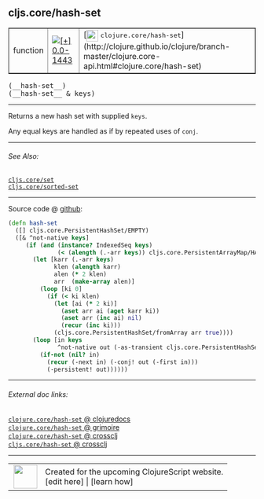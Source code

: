 ## cljs.core/hash-set



 <table border="1">
<tr>
<td>function</td>
<td><a href="https://github.com/cljsinfo/cljs-api-docs/tree/0.0-1443"><img valign="middle" alt="[+] 0.0-1443" title="Added in 0.0-1443" src="https://img.shields.io/badge/+-0.0--1443-lightgrey.svg"></a> </td>
<td>
[<img height="24px" valign="middle" src="http://i.imgur.com/1GjPKvB.png"> <samp>clojure.core/hash-set</samp>](http://clojure.github.io/clojure/branch-master/clojure.core-api.html#clojure.core/hash-set)
</td>
</tr>
</table>


 <samp>
(__hash-set__)<br>
</samp>
 <samp>
(__hash-set__ & keys)<br>
</samp>

---

Returns a new hash set with supplied `keys`.

Any equal keys are handled as if by repeated uses of `conj`.

---


###### See Also:

[`cljs.core/set`](cljs.core_set.md)<br>
[`cljs.core/sorted-set`](cljs.core_sorted-set.md)<br>

---




Source code @ [github](https://github.com/clojure/clojurescript/blob/r1806/src/cljs/cljs/core.cljs#L5920-L5940):

```clj
(defn hash-set
  ([] cljs.core.PersistentHashSet/EMPTY)
  ([& ^not-native keys]
     (if (and (instance? IndexedSeq keys)
              (< (alength (.-arr keys)) cljs.core.PersistentArrayMap/HASHMAP_THRESHOLD))
       (let [karr (.-arr keys)
             klen (alength karr)
             alen (* 2 klen)
             arr  (make-array alen)]
         (loop [ki 0]
           (if (< ki klen)
             (let [ai (* 2 ki)]
               (aset arr ai (aget karr ki))
               (aset arr (inc ai) nil)
               (recur (inc ki)))
             (cljs.core.PersistentHashSet/fromArray arr true))))
       (loop [in keys
              ^not-native out (-as-transient cljs.core.PersistentHashSet/EMPTY)]
         (if-not (nil? in)
           (recur (-next in) (-conj! out (-first in)))
           (-persistent! out))))))
```

<!--
Repo - tag - source tree - lines:

 <pre>
clojurescript @ r1806
└── src
    └── cljs
        └── cljs
            └── <ins>[core.cljs:5920-5940](https://github.com/clojure/clojurescript/blob/r1806/src/cljs/cljs/core.cljs#L5920-L5940)</ins>
</pre>

-->

---



###### External doc links:

[`clojure.core/hash-set` @ clojuredocs](http://clojuredocs.org/clojure.core/hash-set)<br>
[`clojure.core/hash-set` @ grimoire](http://conj.io/store/v1/org.clojure/clojure/1.7.0-beta3/clj/clojure.core/hash-set/)<br>
[`clojure.core/hash-set` @ crossclj](http://crossclj.info/fun/clojure.core/hash-set.html)<br>
[`cljs.core/hash-set` @ crossclj](http://crossclj.info/fun/cljs.core.cljs/hash-set.html)<br>

---

 <table>
<tr><td>
<img valign="middle" align="right" width="48px" src="http://i.imgur.com/Hi20huC.png">
</td><td>
Created for the upcoming ClojureScript website.<br>
[edit here] | [learn how]
</td></tr></table>

[edit here]:https://github.com/cljsinfo/cljs-api-docs/blob/master/cljsdoc/cljs.core_hash-set.cljsdoc
[learn how]:https://github.com/cljsinfo/cljs-api-docs/wiki/cljsdoc-files

<!--

This information was too distracting to show to readers, but I'll leave it
commented here since it is helpful to:

- pretty-print the data used to generate this document
- and show how to retrieve that data



The API data for this symbol:

```clj
{:description "Returns a new hash set with supplied `keys`.\n\nAny equal keys are handled as if by repeated uses of `conj`.",
 :ns "cljs.core",
 :name "hash-set",
 :signature ["[]" "[& keys]"],
 :history [["+" "0.0-1443"]],
 :type "function",
 :related ["cljs.core/set" "cljs.core/sorted-set"],
 :full-name-encode "cljs.core_hash-set",
 :source {:code "(defn hash-set\n  ([] cljs.core.PersistentHashSet/EMPTY)\n  ([& ^not-native keys]\n     (if (and (instance? IndexedSeq keys)\n              (< (alength (.-arr keys)) cljs.core.PersistentArrayMap/HASHMAP_THRESHOLD))\n       (let [karr (.-arr keys)\n             klen (alength karr)\n             alen (* 2 klen)\n             arr  (make-array alen)]\n         (loop [ki 0]\n           (if (< ki klen)\n             (let [ai (* 2 ki)]\n               (aset arr ai (aget karr ki))\n               (aset arr (inc ai) nil)\n               (recur (inc ki)))\n             (cljs.core.PersistentHashSet/fromArray arr true))))\n       (loop [in keys\n              ^not-native out (-as-transient cljs.core.PersistentHashSet/EMPTY)]\n         (if-not (nil? in)\n           (recur (-next in) (-conj! out (-first in)))\n           (-persistent! out))))))",
          :title "Source code",
          :repo "clojurescript",
          :tag "r1806",
          :filename "src/cljs/cljs/core.cljs",
          :lines [5920 5940]},
 :full-name "cljs.core/hash-set",
 :clj-symbol "clojure.core/hash-set"}

```

Retrieve the API data for this symbol:

```clj
;; from Clojure REPL
(require '[clojure.edn :as edn])
(-> (slurp "https://raw.githubusercontent.com/cljsinfo/cljs-api-docs/catalog/cljs-api.edn")
    (edn/read-string)
    (get-in [:symbols "cljs.core/hash-set"]))
```

-->
